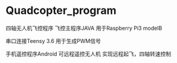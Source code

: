 # Quadcopter_program
四轴无人机飞控程序
飞控主程序JAVA 用于Raspberry Pi3 modelB

串口连接Teensy 3.6 用于生成PWM信号

手机遥控程序Android 可远程遥控无人机 实现远程起飞，四轴转速控制
